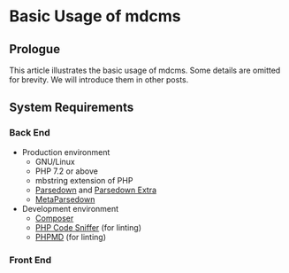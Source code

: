 # Basic Usage of mdcms

## Prologue

This article illustrates the basic usage of mdcms. Some details are omitted for brevity. We will introduce them in other posts.

## System Requirements

### Back End

* Production environment
  * GNU/Linux
  * PHP 7.2 or above
  * mbstring extension of PHP
  * [Parsedown](https://github.com/erusev/parsedown) and [Parsedown Extra](https://github.com/erusev/parsedown-extra)
  * [MetaParsedown](https://github.com/pagerange/metaparsedown)
* Development environment
  * [Composer](https://getcomposer.org/)
  * [PHP Code Sniffer](https://github.com/squizlabs/PHP_CodeSniffer) (for linting)
  * [PHPMD](https://phpmd.org/) (for linting)

### Front End
